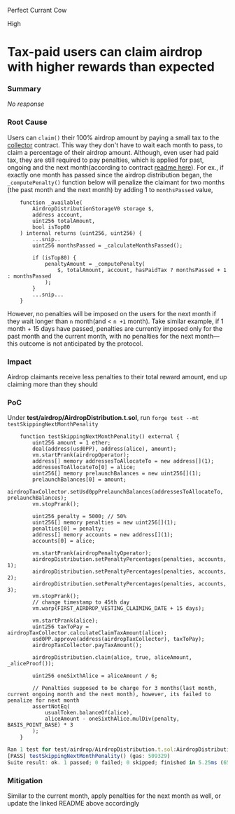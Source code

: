Perfect Currant Cow

High

# Tax-paid users can claim airdrop with higher rewards than expected

### Summary

_No response_

### Root Cause

Users can `claim()` their 100% airdrop amount by paying a small tax to the [collector](https://github.com/sherlock-audit/2024-10-usual-labs-v1/blob/4fb4a64a479e0b9b8f93934220e891c29d54df33/pegasus/packages/solidity/src/airdrop/AirdropTaxCollector.sol#L241) contract. This way they don't have to wait each month to pass, to claim a percentage of their airdrop amount. Although, even user had paid tax, they are still required to pay penalties, which is applied for past, ongoing and the next month(according to contract [readme here](https://github.com/sherlock-audit/2024-10-usual-labs-v1/tree/main/pegasus/packages/solidity/src/airdrop#functionality-breakdown)). For ex., if exactly one month has passed since the airdrop distribution began, the `_computePenalty()` function below will penalize the claimant for two months (the past month and the next month) by adding 1 to `monthsPassed` value, 

```solidity
    function _available(
        AirdropDistributionStorageV0 storage $,
        address account,
        uint256 totalAmount,
        bool isTop80
    ) internal returns (uint256, uint256) {
        ...snip..
        uint256 monthsPassed = _calculateMonthsPassed();

        if (isTop80) {
            penaltyAmount = _computePenalty(
                $, totalAmount, account, hasPaidTax ? monthsPassed + 1 : monthsPassed
            );
        }
        ...snip...
    }
```
However, no penalties will be imposed on the users for the next month if they wait longer than `n` month(and < `n +1` month). Take similar example, if 1 month + 15 days have passed, penalties are currently imposed only for the past month and the current month, with no penalties for the next month—this outcome is not anticipated by the protocol.

### Impact

Airdrop claimants receive less penalties to their total reward amount, end up claiming more than they should

### PoC

Under **test/airdrop/AirdropDistribution.t.sol**, run `forge test --mt testSkippingNextMonthPenality`
```solidity
    function testSkippingNextMonthPenality() external {
        uint256 amount = 1 ether;
        deal(address(usd0PP), address(alice), amount);
        vm.startPrank(airdropOperator);
        address[] memory addressesToAllocateTo = new address[](1);
        addressesToAllocateTo[0] = alice;
        uint256[] memory prelaunchBalances = new uint256[](1);
        prelaunchBalances[0] = amount;
        airdropTaxCollector.setUsd0ppPrelaunchBalances(addressesToAllocateTo, prelaunchBalances);
        vm.stopPrank();

        uint256 penalty = 5000; // 50%
        uint256[] memory penalties = new uint256[](1);
        penalties[0] = penalty;
        address[] memory accounts = new address[](1);
        accounts[0] = alice;

        vm.startPrank(airdropPenaltyOperator);
        airdropDistribution.setPenaltyPercentages(penalties, accounts, 1);
        airdropDistribution.setPenaltyPercentages(penalties, accounts, 2);
        airdropDistribution.setPenaltyPercentages(penalties, accounts, 3);
        vm.stopPrank();
        // change timestamp to 45th day
        vm.warp(FIRST_AIRDROP_VESTING_CLAIMING_DATE + 15 days);

        vm.startPrank(alice);
        uint256 taxToPay = airdropTaxCollector.calculateClaimTaxAmount(alice);
        usd0PP.approve(address(airdropTaxCollector), taxToPay);
        airdropTaxCollector.payTaxAmount();

        airdropDistribution.claim(alice, true, aliceAmount, _aliceProof());

        uint256 oneSixthAlice = aliceAmount / 6;

        // Penalties supposed to be charge for 3 months(last month, current ongoing month and the next month), however, its failed to penalize for next month
        assertNotEq(
            usualToken.balanceOf(alice),
            aliceAmount - oneSixthAlice.mulDiv(penalty, BASIS_POINT_BASE) * 3
        );
    }
```

```js
Ran 1 test for test/airdrop/AirdropDistribution.t.sol:AirdropDistributionTest
[PASS] testSkippingNextMonthPenality() (gas: 509329)
Suite result: ok. 1 passed; 0 failed; 0 skipped; finished in 5.25ms (653.53µs CPU time)
```

### Mitigation

Similar to the current month, apply penalties for the next month as well, or update the linked README above accordingly